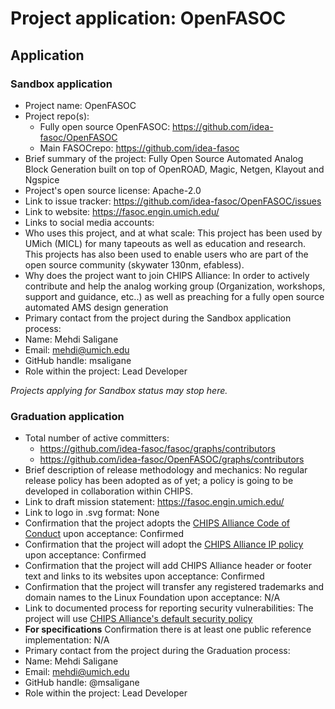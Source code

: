 # Project application: OpenFASOC

## Application

### Sandbox application

* Project name: OpenFASOC
* Project repo(s): 
  * Fully open source OpenFASOC: https://github.com/idea-fasoc/OpenFASOC
  * Main FASOCrepo: https://github.com/idea-fasoc
* Brief summary of the project: Fully Open Source Automated Analog Block Generation built on top of OpenROAD, Magic, Netgen, Klayout and Ngspice  
* Project's open source license: Apache-2.0
* Link to issue tracker: https://github.com/idea-fasoc/OpenFASOC/issues
* Link to website: https://fasoc.engin.umich.edu/
* Links to social media accounts: 
* Who uses this project, and at what scale: This project has been used by UMich (MICL) for many tapeouts as well as education and research. This projects has also been used to enable users who are part of the open source community (skywater 130nm, efabless).      
* Why does the project want to join CHIPS Alliance: In order to actively contribute and help the analog working group (Organization, workshops, support and guidance, etc..) as well as preaching for a fully open source automated AMS design generation
* Primary contact from the project during the Sandbox application process:
 * Name: Mehdi Saligane
 * Email: mehdi@umich.edu
 * GitHub handle: msaligane
 * Role within the project: Lead Developer

*Projects applying for Sandbox status may stop here.*

### Graduation application

* Total number of active committers:
  * https://github.com/idea-fasoc/fasoc/graphs/contributors
  * https://github.com/idea-fasoc/OpenFASOC/graphs/contributors
* Brief description of release methodology and mechanics: No regular release policy has been adopted as of yet; a policy is going to be developed in collaboration within CHIPS.
* Link to draft mission statement: https://fasoc.engin.umich.edu/
* Link to logo in .svg format: None 
* Confirmation that the project adopts the [CHIPS Alliance Code of Conduct](https://lfprojects.org/policies/code-of-conduct/) upon acceptance: Confirmed
* Confirmation that the project will adopt the [CHIPS Alliance IP policy](https://technical-charter.chipsalliance.org) upon acceptance: Confirmed
* Confirmation that the project will add CHIPS Alliance header or footer text and links to its websites upon acceptance: Confirmed
* Confirmation that the project will transfer any registered trademarks and domain names to the Linux Foundation upon acceptance: N/A
* Link to documented process for reporting security vulnerabilities: The project will use [CHIPS Alliance's default security policy](https://github.com/chipsalliance/tsc#reporting-security-vulnerabilities)
* **For specifications** Confirmation there is at least one public reference implementation: N/A
* Primary contact from the project during the Graduation process:
 * Name: Mehdi Saligane
 * Email: mehdi@umich.edu
 * GitHub handle: @msaligane
 * Role within the project: Lead Developer
